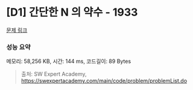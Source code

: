 # [D1] 간단한 N 의 약수 - 1933 

[문제 링크](https://swexpertacademy.com/main/code/problem/problemDetail.do?contestProbId=AV5PhcWaAKIDFAUq) 

### 성능 요약

메모리: 58,256 KB, 시간: 144 ms, 코드길이: 89 Bytes



> 출처: SW Expert Academy, https://swexpertacademy.com/main/code/problem/problemList.do